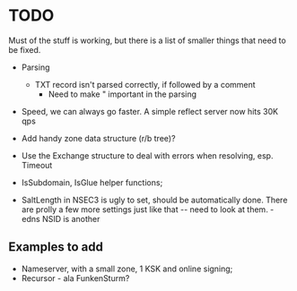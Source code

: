 # TODO

Must of the stuff is working, but there is a list of smaller
things that need to be fixed.

* Parsing
    * TXT record isn't parsed correctly, if followed by a comment
        - Need to make " important in the parsing

* Speed, we can always go faster. A simple reflect server now hits 30K qps
* Add handy zone data structure (r/b tree)?
* Use the Exchange structure to deal with errors when resolving, esp. Timeout
* IsSubdomain, IsGlue helper functions;
* SaltLength in NSEC3 is ugly to set, should be automatically done. There are prolly a few more
    settings just like that -- need to look at them.
    -edns NSID is another

## Examples to add

* Nameserver, with a small zone, 1 KSK and online signing;
* Recursor - ala FunkenSturm?
